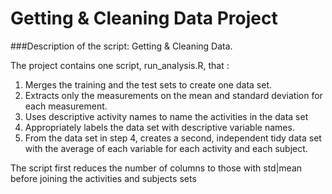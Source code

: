 # Getting & Cleaning Data Project

###Description of the script: Getting & Cleaning Data.

The project contains one script, run_analysis.R, that :

1. Merges the training and the test sets to create one data set.
2. Extracts only the measurements on the mean and standard deviation for each measurement.
3. Uses descriptive activity names to name the activities in the data set
4. Appropriately labels the data set with descriptive variable names.
5. From the data set in step 4, creates a second, independent tidy data set with the average of each variable for each activity and each subject.


The script first reduces the number of columns to those with std|mean before  joining the activities and subjects sets

